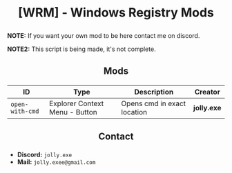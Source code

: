 # <p align="center">[WRM] - Windows Registry Mods</p>
**NOTE:** If you want your own mod to be here contact me on discord.

**NOTE2:** This script is being made, it's not complete.
## <p align="center">Mods</p>
| ID | Type | Description | Creator | 
| -- | ---- | ----------- | ------- |
| `open-with-cmd` | Explorer Context Menu - Button | Opens cmd in exact location | **jolly.exe** |
## <p align="center">Contact</p>
- **Discord:** `jolly.exe`
- **Mail:** `jolly.exee@gmail.com`

